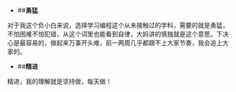 -  ##**勇猛**


对于我这个负小白来说，选择学习编程这个从未接触过的学科，需要的就是勇猛，不怕困难不怕犯错，从这个词里也能看到自律，大妈讲的慎独就是这个意思。下决心是最容易的，做起来万事开头难，前一两周几乎都跟不上大家节奏，我会追上大家的。
    
    
-  ##**精进**

精进，我的理解就是坚持做，每天做！  
